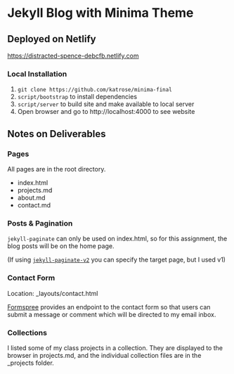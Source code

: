 # Jekyll Blog with Minima Theme

## Deployed on Netlify
https://distracted-spence-debcfb.netlify.com

### Local Installation

1. `git clone https://github.com/katrose/minima-final`
2. `script/bootstrap` to install dependencies
3. `script/server` to build site and make available to local server
4. Open browser and go to http://localhost:4000 to see website

## Notes on Deliverables

### Pages

All pages are in the root directory.

- index.html
- projects.md
- about.md
- contact.md

### Posts & Pagination
`jekyll-paginate` can only be used on index.html, so for this assignment, the blog posts will be on the home page.

(If using [`jekyll-paginate-v2`](https://github.com/sverrirs/jekyll-paginate-v2) you can specify the target page, but I used v1)

### Contact Form

Location: _layouts/contact.html

[Formspree](https://formspree.io/) provides an endpoint to the contact form so that users can submit a message or comment which will be directed to my email inbox.

### Collections

I listed some of my class projects in a collection. They are displayed to the browser in projects.md, and the individual collection files are in the _projects folder.

